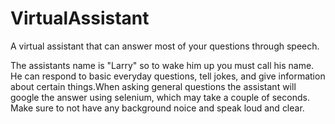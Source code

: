 # VirtualAssistant
A virtual assistant that can answer most of your questions through speech. 

The assistants name is "Larry" so to wake him up you must call his name. He can respond to basic everyday questions, tell jokes, and give information 
about certain things.When asking general questions the assistant will google the answer using selenium, which may take a couple of seconds. 
Make sure to not have any background noice and speak loud and clear.
